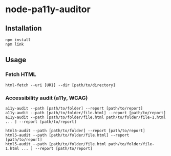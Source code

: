 # node-pa11y-auditor

## Installation

```
npm install
npm link
```

## Usage

### Fetch HTML

```
html-fetch --uri [URI] --dir [path/to/directory]
```

### Accessibility audit (a11y, WCAG)

```
a11y-audit --path [path/to/folder] --report [path/to/report]
a11y-audit --path [path/to/folder/file.html] --report [path/to/report]
a11y-audit --path [path/to/folder/file.html path/to/folder/file-1.html ... ] --report [path/to/report]

html5-audit --path [path/to/folder] --report [path/to/report]
html5-audit --path [path/to/folder/file.html] --report [path/to/report]
html5-audit --path [path/to/folder/file.html path/to/folder/file-1.html ... ] --report [path/to/report]
